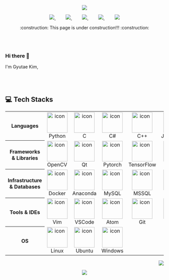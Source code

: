 <p align='center'>
  <img src="https://capsule-render.vercel.app/api?type=waving&height=250&fontAlign=50&fontAlignY=37&fontSize=90&fontColor=F2F2F2&color=gradient&customColorList=2&text=Welcome!&desc=Gyutae%20Kim's%20Github%20Profile&descSize=16&descAlignY=52&descAlign=62"/>
</p>
<p align='center'>
  </a>
  <a href="mailto:kktkkt828@gmail.com">
  <img src="https://img.shields.io/badge/Gmail-D14836?style=for-the-badge&logo=gmail&logoColor=white">
  </a>
  </a>
  &emsp;&emsp;
  <a href="https://line.me/ti/p/6OFw--Twv8">
  <img src="https://img.shields.io/badge/Line-00C300?style=for-the-badge&logo=line&logoColor=white">
  </a>
  </a>
  &emsp;&emsp;
  <a href="https://gyuray.tistory.com/">
  <img src="https://img.shields.io/badge/Tistory-FF5A4A?style=for-the-badge&logo=tistory&logoColor=white">
  </a>
  </a>
  &emsp;&emsp;
  <a href="https://www.instagram.com/gyu._.t/">
  <img src="https://img.shields.io/badge/Instagram-E4405F?style=for-the-badge&logo=instagram&logoColor=white">
  </a>
  </a>
  &emsp;&emsp;
  <a href="https://github.com/kkt8282">
  <img src="https://img.shields.io/badge/GitHub-100000?style=for-the-badge&logo=github&logoColor=white">
  </a>
</p>

<p align='center'>
  :construction: This page is under construction!!!  :construction:
</p>

<br></br>

### Hi there 👋
I'm Gyutae Kim,
<br></br>
<br></br>

## :computer: Tech Stacks
<p align="center">
  <table>
    <tr>
      <th width="96">Languages</th>
      <td align="center" width="96">
          <img src="https://skillicons.dev/icons?i=py" alt="icon" width="65" height="65" />
        <br>Python
      </td>
      <td align="center" width="96">
          <img src="https://skillicons.dev/icons?i=c" alt="icon" width="65" height="65" />
        <br>C
      </td>
      <td align="center" width="96">
          <img src="https://skillicons.dev/icons?i=cs" alt="icon" width="65" height="65" />
        <br>C#
      </td>
      <td align="center" width="96">
          <img src="https://skillicons.dev/icons?i=cpp" alt="icon" width="65" height="65" />
        <br>C++
      </td>
      <td align="center" width="96">
          <img src="https://skillicons.dev/icons?i=js" alt="icon" width="65" height="65" />
        <br>JavaScript
      </td>
      <td align="center" width="96">
          <img src="https://skillicons.dev/icons?i=php" alt="icon" width="65" height="65" />
        <br>PHP
      </td>
      <td align="center" width="96">
          <img src="https://skillicons.dev/icons?i=html" alt="icon" width="65" height="65" />
        <br>HTML
      </td>
      <td align="center" width="96">
          <img src="https://skillicons.dev/icons?i=css" alt="icon" width="65" height="65" />
        <br>CSS
      </td>
    </tr>
    <tr>
      <th>Frameworks & Libraries</th>
      <td align="center" width="96">
          <img src="https://skillicons.dev/icons?i=opencv" alt="icon" width="65" height="65" />
        <br>OpenCV
      </td>
      <td align="center" width="96">
          <img src="https://skillicons.dev/icons?i=qt" alt="icon" width="65" height="65" />
        <br>Qt
      </td>
      <td align="center" width="96">
          <img src="https://skillicons.dev/icons?i=pytorch" alt="icon" width="65" height="65" />
        <br>Pytorch
      </td>
      <td align="center" width="96">
          <img src="https://skillicons.dev/icons?i=tensorflow" alt="icon" width="65" height="65" />
        <br>TensorFlow
      </td>
      <td align="center" width="96">
          <img src="https://skillicons.dev/icons?i=flask" alt="icon" width="65" height="65" />
        <br>Flask
      </td>
    </tr>
    <tr>
      <th>Infrastructure & Databases</th>
      <td align="center" width="96">
          <img src="https://skillicons.dev/icons?i=docker" alt="icon" width="65" height="65" />
        <br>Docker
      </td>
      <td align="center" width="96">
          <img src="https://skillicons.dev/icons?i=anaconda" alt="icon" width="65" height="65" />
        <br>Anaconda
      </td>
      <td align="center" width="96">
          <img src="https://skillicons.dev/icons?i=mysql" alt="icon" width="65" height="65" />
        <br>MySQL
      </td>
      <td align="center" width="96">
          <img src="https://github.com/marwin1991/profile-technology-icons/assets/19180175/3b371807-db7c-45b4-8720-c0cfc901680a" alt="icon" width="65" height="65" />
        <br>MSSQL
      </td>
      <td align="center" width="96">
          <img src="https://github.com/marwin1991/profile-technology-icons/assets/136815194/3c698a4f-84e4-4849-a900-476b14311634" alt="icon" width="65" height="65" />
        <br>MariaDB
      </td>
      <td align="center" width="96">
          <img src="https://user-images.githubusercontent.com/25181517/117208736-bdedc080-adf5-11eb-912f-61c7d43705f6.png" alt="icon" width="65" height="65" />
        <br>Oracle
      </td>
      <td align="center" width="96">
          <img src="https://skillicons.dev/icons?i=redis" alt="icon" width="65" height="65" />
        <br>Redis
      </td>
    </tr>
    <tr>
      <th>Tools & IDEs</th>
      <td align="center" width="96">
          <img src="https://skillicons.dev/icons?i=vim" alt="icon" width="65" height="65" />
        <br>Vim
      </td>
      <td align="center" width="96">
          <img src="https://skillicons.dev/icons?i=vscode" alt="icon" width="65" height="65" />
        <br>VSCode
      </td>
      <td align="center" width="96">
          <img src="https://skillicons.dev/icons?i=atom" alt="icon" width="65" height="65" />
        <br>Atom
      </td>
      <td align="center" width="96">
          <img src="https://skillicons.dev/icons?i=git" alt="icon" width="65" height="65" />
        <br>Git
      </td>
      <td align="center" width="96">
          <img src="https://skillicons.dev/icons?i=github" alt="icon" width="65" height="65" />
        <br>GitHub
      </td>
      <td align="center" width="96">
          <img src="https://skillicons.dev/icons?i=visualstudio" alt="icon" width="65" height="65" />
        <br>VisualStudio
      </td>
      <td align="center" width="96">
          <img src="https://skillicons.dev/icons?i=notion" alt="icon" width="65" height="65" />
        <br>Notion
      </td>
      <td align="center" width="96">
          <img src="https://user-images.githubusercontent.com/25181517/183914128-3fc88b4a-4ac1-40e6-9443-9a30182379b7.png" alt="icon" width="65" height="65" />
        <br>Jupyter
      </td>
    </tr>
    <tr>
      <th>OS</th>
      <td align="center" width="96">
          <img src="https://skillicons.dev/icons?i=linux" alt="icon" width="65" height="65" />
        <br>Linux
      </td>
      <td align="center" width="96">
          <img src="https://skillicons.dev/icons?i=ubuntu" alt="icon" width="65" height="65" />
        <br>Ubuntu
      </td>
      <td align="center" width="96">
          <img src="https://skillicons.dev/icons?i=windows" alt="icon" width="65" height="65" />
        <br>Windows
    </tr>
  </table>
</p>
<p align='right'>
  <a href="https://hits.seeyoufarm.com"><img src="https://hits.seeyoufarm.com/api/count/incr/badge.svg?url=https%3A%2F%2Fgithub.com%2Fkkt8282%2Fhit-counter&count_bg=%2350ACD7&title_bg=%238C8C8C&icon=awesomelists.svg&icon_color=%23000000&title=hits++&edge_flat=true"/></a>
</p> 

<p align='center'>
  <img src="https://capsule-render.vercel.app/api?type=waving&height=100&fontAlign=80&fontAlignY=40&color=gradient&customColorList=2&section=footer">
</p>
<!--
**kkt8282/kkt8282** is a ✨ _special_ ✨ repository because its `README.md` (this file) appears on your GitHub profile.

Here are some ideas to get you started:

- 🔭 I’m currently working on ...
- 🌱 I’m currently learning ...
- 👯 I’m looking to collaborate on ...
- 🤔 I’m looking for help with ...
- 💬 Ask me about ...
- 📫 How to reach me: ...
- 😄 Pronouns: ...
- ⚡ Fun fact: ...
-->
